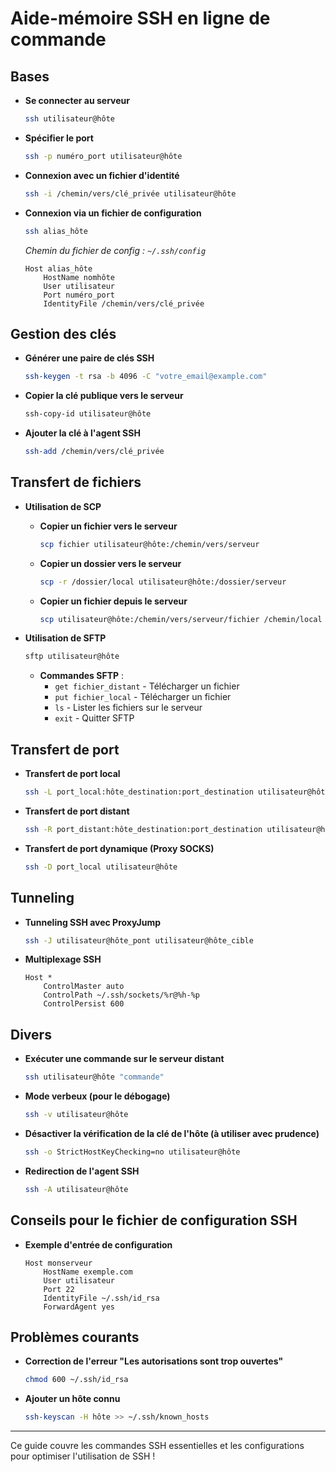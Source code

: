 
# Aide-mémoire SSH en ligne de commande

## Bases

- **Se connecter au serveur**

  ```bash
  ssh utilisateur@hôte
  ```

- **Spécifier le port**

  ```bash
  ssh -p numéro_port utilisateur@hôte
  ```

- **Connexion avec un fichier d'identité**

  ```bash
  ssh -i /chemin/vers/clé_privée utilisateur@hôte
  ```

- **Connexion via un fichier de configuration**

  ```bash
  ssh alias_hôte
  ```

  *Chemin du fichier de config : `~/.ssh/config`*

  ```plaintext
  Host alias_hôte
      HostName nomhôte
      User utilisateur
      Port numéro_port
      IdentityFile /chemin/vers/clé_privée
  ```

## Gestion des clés

- **Générer une paire de clés SSH**

  ```bash
  ssh-keygen -t rsa -b 4096 -C "votre_email@example.com"
  ```

- **Copier la clé publique vers le serveur**

  ```bash
  ssh-copy-id utilisateur@hôte
  ```

- **Ajouter la clé à l'agent SSH**

  ```bash
  ssh-add /chemin/vers/clé_privée
  ```

## Transfert de fichiers

- **Utilisation de SCP**
  - **Copier un fichier vers le serveur**

    ```bash
    scp fichier utilisateur@hôte:/chemin/vers/serveur
    ```

  - **Copier un dossier vers le serveur**

    ```bash
    scp -r /dossier/local utilisateur@hôte:/dossier/serveur
    ```

  - **Copier un fichier depuis le serveur**

    ```bash
    scp utilisateur@hôte:/chemin/vers/serveur/fichier /chemin/local
    ```

- **Utilisation de SFTP**

  ```bash
  sftp utilisateur@hôte
  ```

  - **Commandes SFTP** :
    - `get fichier_distant` - Télécharger un fichier
    - `put fichier_local` - Télécharger un fichier
    - `ls` - Lister les fichiers sur le serveur
    - `exit` - Quitter SFTP

## Transfert de port

- **Transfert de port local**

  ```bash
  ssh -L port_local:hôte_destination:port_destination utilisateur@hôte
  ```

- **Transfert de port distant**

  ```bash
  ssh -R port_distant:hôte_destination:port_destination utilisateur@hôte
  ```

- **Transfert de port dynamique (Proxy SOCKS)**

  ```bash
  ssh -D port_local utilisateur@hôte
  ```

## Tunneling

- **Tunneling SSH avec ProxyJump**

  ```bash
  ssh -J utilisateur@hôte_pont utilisateur@hôte_cible
  ```

- **Multiplexage SSH**

  ```plaintext
  Host *
      ControlMaster auto
      ControlPath ~/.ssh/sockets/%r@%h-%p
      ControlPersist 600
  ```

## Divers

- **Exécuter une commande sur le serveur distant**

  ```bash
  ssh utilisateur@hôte "commande"
  ```

- **Mode verbeux (pour le débogage)**

  ```bash
  ssh -v utilisateur@hôte
  ```

- **Désactiver la vérification de la clé de l'hôte (à utiliser avec prudence)**

  ```bash
  ssh -o StrictHostKeyChecking=no utilisateur@hôte
  ```

- **Redirection de l'agent SSH**

  ```bash
  ssh -A utilisateur@hôte
  ```

## Conseils pour le fichier de configuration SSH

- **Exemple d'entrée de configuration**

  ```plaintext
  Host monserveur
      HostName exemple.com
      User utilisateur
      Port 22
      IdentityFile ~/.ssh/id_rsa
      ForwardAgent yes
  ```

## Problèmes courants

- **Correction de l'erreur "Les autorisations sont trop ouvertes"**

  ```bash
  chmod 600 ~/.ssh/id_rsa
  ```

- **Ajouter un hôte connu**

  ```bash
  ssh-keyscan -H hôte >> ~/.ssh/known_hosts
  ```

---

Ce guide couvre les commandes SSH essentielles et les configurations pour optimiser l'utilisation de SSH !
